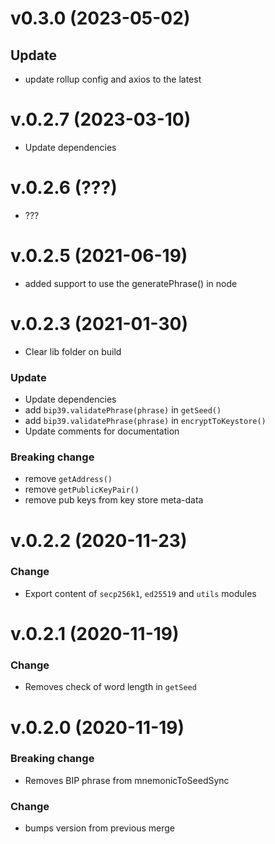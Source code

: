 # v0.3.0 (2023-05-02)

## Update

- update rollup config and axios to the latest

# v.0.2.7 (2023-03-10)

- Update dependencies

# v.0.2.6 (???)

- ???

# v.0.2.5 (2021-06-19)

- added support to use the generatePhrase() in node

# v.0.2.3 (2021-01-30)

- Clear lib folder on build

### Update

- Update dependencies
- add `bip39.validatePhrase(phrase)` in `getSeed()`
- add `bip39.validatePhrase(phrase)` in `encryptToKeystore()`
- Update comments for documentation

### Breaking change

- remove `getAddress()`
- remove `getPublicKeyPair()`
- remove pub keys from key store meta-data

# v.0.2.2 (2020-11-23)

### Change

- Export content of `secp256k1`, `ed25519` and `utils` modules

# v.0.2.1 (2020-11-19)

### Change

- Removes check of word length in `getSeed`

# v.0.2.0 (2020-11-19)

### Breaking change

- Removes BIP phrase from mnemonicToSeedSync

### Change

- bumps version from previous merge
